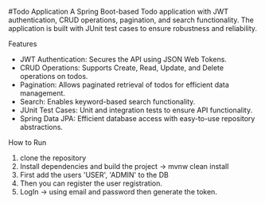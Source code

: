#Todo Application
A Spring Boot-based Todo application with JWT authentication, CRUD operations, pagination, and search functionality. The application is built with JUnit test cases to ensure robustness and reliability.

Features
* JWT Authentication: Secures the API using JSON Web Tokens.
* CRUD Operations: Supports Create, Read, Update, and Delete operations on todos.
* Pagination: Allows paginated retrieval of todos for efficient data management.
* Search: Enables keyword-based search functionality.
* JUnit Test Cases: Unit and integration tests to ensure API functionality.
* Spring Data JPA: Efficient database access with easy-to-use repository abstractions.

How to Run
1. clone the repository
2. Install dependencies and build the project -> mvnw clean install
3. First add the users 'USER', 'ADMIN' to the DB
4. Then you can register the user registration.
5. LogIn -> using email and password then generate the token.
